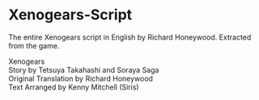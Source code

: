 # Xenogears-Script
The entire Xenogears script in English by Richard Honeywood. Extracted from the game.

Xenogears  
Story by Tetsuya Takahashi and Soraya Saga  
Original Translation by Richard Honeywood  
Text Arranged by Kenny Mitchell (Siris)  
